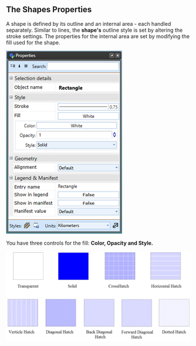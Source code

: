 ## The Shapes Properties 

A shape is defined by its outline and an internal area - each handled separately. Similar to lines, the **shape's** outline style is set by altering the stroke settings. The properties for the internal area are set by modifying the fill used for the shape.

![Rectangle_Properties_Palette](./assets/Rectangle_Properties_Palette.png)

You have three controls for the fill: **Color, Opacity and Style.**

![The_Available_Shape_Fill_Styles](./assets/The_Available_Shape_Fill_Styles.png)


